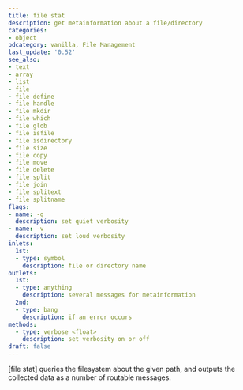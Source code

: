 ```yaml
---
title: file stat
description: get metainformation about a file/directory
categories:
- object
pdcategory: vanilla, File Management
last_update: '0.52'
see_also:
- text
- array
- list
- file
- file define
- file handle
- file mkdir
- file which
- file glob
- file isfile
- file isdirectory
- file size
- file copy
- file move
- file delete
- file split
- file join
- file splitext
- file splitname
flags:
- name: -q
  description: set quiet verbosity
- name: -v
  description: set loud verbosity
inlets:
  1st:
  - type: symbol
    description: file or directory name
outlets:
  1st:
  - type: anything
    description: several messages for metainformation
  2nd:
  - type: bang
    description: if an error occurs
methods:
  - type: verbose <float>
    description: set verbosity on or off
draft: false
---
```

[file stat] queries the filesystem about the given path, and outputs the collected data as a number of routable messages.
